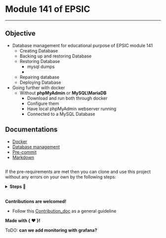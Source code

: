 # Module 141 of EPSIC
---

## Objective

* Database management for educational purpose of EPSIC module 141
  * Creating Database
  * Backing up and restoring Database
  * Restoring Database
    - mysql dumps
    -
  * Repairing database
  * Deploying Database
* Going further with docker
  * Without **phpMyAdmin** or **MySQL\\MariaDB**
    - Download and run both through docker
    - Configure them
    - Have local phpMyAdmin webserver running
    - Connected to a MySQL Database


## Documentations
- [Docker](./docs/docker.md)
- [Database management](./docs/mysql_mariadb_database_management.md)
- [Pre-commit](./docs/pre-commit.md)
- [Markdown](./docs/markdown.md)

##
If the pre-requirements are met then you can clone and use this project without any errors on your own by the following steps:
<details>
 <summary><b>Steps  🔨 </b></summary>

 1. Clone or fork this repository
 1. Go to the cloned folder
 1. You can comment out the things you don't want in the `docker-compose.yml` file
 1. You can change the variables in `.env` file to meet your needs, like
    * Password __ROOT_PW__ , __POSTGRESS_PASSWORD__, PGADMIN_DEFAULT_PASSWORD
    * Username __POSTGRESS_USER__
    * Email __PGADMIN_DEFAULT_EMAIL__
 1. Once you are done you can start it up with `docker` see the docker [doc](./docs/docker.md) for more.
 1. That's about it. Have fun

</details>


<br>


**Contributions are welcomed!**
- Follow this [Contribution_doc](./docs/contributing.md) as a general guideline

**Made with { :heart: }!**

ToDO:
__can we add monitoring with grafana?__
